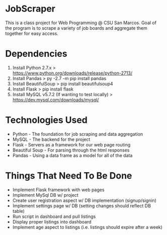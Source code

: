# JobScraper
This is a class project for Web Programming @ CSU San Marcos.
Goal of the program is to scrape a variety of job boards and
aggregate them together for easy access.

# Dependencies
1. Install Python 2.7.x  > https://www.python.org/downloads/release/python-2713/
2. Install Pandas  > py -2.7 -m pip install pandas
3. Install BeautifulSoup  > pip install beautifulsoup4
4. Install Flask > pip install flask
5. Install MySQL v5.7.2 (If wanting to test locally) > https://dev.mysql.com/downloads/mysql/

# Technologies Used
- Python - The foundation for job scraping and data aggregation
- MySQL - The backend for the project
- Flask - Servers as a framework for our web page routing
- Beautiful Soup - For parsing through the html responses
- Pandas - Using a data frame as a model for all of the data


# Things That Need To Be Done
- Implement Flask framework with web pages
- Implement MySql DB w/ project
- Create user registration aspect w/ DB implementation (signup/signin)
- Implement settings page w/ DB (setting changes should reflect DB table)
- Run script in dashboard and pull listings
- Display proper listings into dashboard
- Implement age aspect to listings (i.e. listings should expire after a week)
